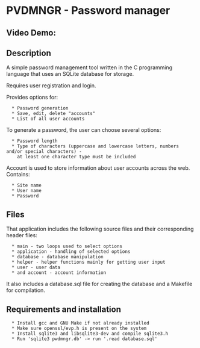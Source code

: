 # PVDMNGR - Password manager

## Video Demo: <URL HERE>

## Description

A simple password management tool written in the C programming language that uses an SQLite database for storage.

Requires user registration and login.

Provides options for:

      * Password generation
      * Save, edit, delete "accounts"
      * List of all user accounts

To generate a password, the user can choose several options:

      * Password length
      * Type of characters (uppercase and lowercase letters, numbers and/or special characters) -
        at least one character type must be included

Account is used to store information about user accounts across the web. Contains:

      * Site name
      * User name
      * Password

## Files

That application includes the following source files and their corresponding header files:

      * main - two loops used to select options
      * application - handling of selected options
      * database - database manipulation
      * helper - helper functions mainly for getting user input
      * user - user data
      * and account - account information

It also includes a database.sql file for creating the database and a Makefile for compilation.

## Requirements and installation

      * Install gcc and GNU Make if not already installed
      * Make sure openssl/evp.h is present on the system
      * Install sqlite3 and libsqlite3-dev and compile sqlite3.h
      * Run 'sqlite3 pwdmngr.db' -> run '.read database.sql'
